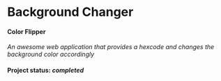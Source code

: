# Background Changer
#### Color Flipper
*An awesome web application that provides a hexcode and changes the background color accordingly*
#### Project status: *completed*
